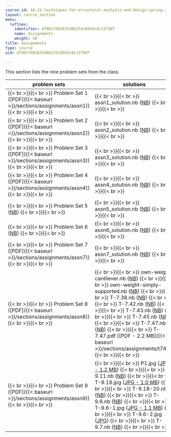 ```yaml
---
course_id: 16-21-techniques-for-structural-analysis-and-design-spring-2005
layout: course_section
menu:
  leftnav:
    identifier: df061780163540b2fdc8954c8c1379d7
    name: Assignments
    weight: 50
title: Assignments
type: course
uid: df061780163540b2fdc8954c8c1379d7

---
```


This section lists the nine problem sets from the class.

| problem sets | solutions |
| --- | --- |
|  {{< br >}}{{< br >}} Problem Set 1 ([PDF]({{< baseurl >}}/sections/assignments/assn1)) {{< br >}}{{< br >}}  |  {{< br >}}{{< br >}} assn1\_solution.nb ([NB](/courses/aeronautics-and-astronautics/16-21-techniques-for-structural-analysis-and-design-spring-2005/assignments/assn1_solution.nb)) {{< br >}}{{< br >}}  |
|  {{< br >}}{{< br >}} Problem Set 2 ([PDF]({{< baseurl >}}/sections/assignments/assn2)) {{< br >}}{{< br >}}  |  {{< br >}}{{< br >}} assn2\_solution.nb ([NB](/courses/aeronautics-and-astronautics/16-21-techniques-for-structural-analysis-and-design-spring-2005/assignments/assn2_solution.nb)) {{< br >}}{{< br >}}  |
|  {{< br >}}{{< br >}} Problem Set 3 ([PDF]({{< baseurl >}}/sections/assignments/assn3)) {{< br >}}{{< br >}}  |  {{< br >}}{{< br >}} assn3\_solution.nb ([NB](/courses/aeronautics-and-astronautics/16-21-techniques-for-structural-analysis-and-design-spring-2005/assignments/assn3_solution.nb)) {{< br >}}{{< br >}}  |
|  {{< br >}}{{< br >}} Problem Set 4 ([PDF]({{< baseurl >}}/sections/assignments/assn4)) {{< br >}}{{< br >}}  |  {{< br >}}{{< br >}} assn4\_solution.nb ([NB](/courses/aeronautics-and-astronautics/16-21-techniques-for-structural-analysis-and-design-spring-2005/assignments/assn4_solution.nb)) {{< br >}}{{< br >}}  |
|  {{< br >}}{{< br >}} Problem Set 5 ([NB](/courses/aeronautics-and-astronautics/16-21-techniques-for-structural-analysis-and-design-spring-2005/assignments/assn5.nb)) {{< br >}}{{< br >}}  |  {{< br >}}{{< br >}} assn5\_solution.nb ([NB](/courses/aeronautics-and-astronautics/16-21-techniques-for-structural-analysis-and-design-spring-2005/assignments/assn5_solution.nb)) {{< br >}}{{< br >}}  |
|  {{< br >}}{{< br >}} Problem Set 6 ([NB](/courses/aeronautics-and-astronautics/16-21-techniques-for-structural-analysis-and-design-spring-2005/assignments/assn6.nb)) {{< br >}}{{< br >}}  |  {{< br >}}{{< br >}} assn6\_solution.nb ([NB](/courses/aeronautics-and-astronautics/16-21-techniques-for-structural-analysis-and-design-spring-2005/assignments/assn6_solution.nb)) {{< br >}}{{< br >}}  |
|  {{< br >}}{{< br >}} Problem Set 7 ([PDF]({{< baseurl >}}/sections/assignments/assn7)) {{< br >}}{{< br >}}  |  {{< br >}}{{< br >}} assn7\_solution.nb ([NB](/courses/aeronautics-and-astronautics/16-21-techniques-for-structural-analysis-and-design-spring-2005/assignments/assn7_solution.nb)) {{< br >}}{{< br >}}  |
|  {{< br >}}{{< br >}} Problem Set 8 ([PDF]({{< baseurl >}}/sections/assignments/assn8)) {{< br >}}{{< br >}}  |  {{< br >}}{{< br >}} own-weight-cantilever.nb ([NB](/courses/aeronautics-and-astronautics/16-21-techniques-for-structural-analysis-and-design-spring-2005/assignments/ownweightcantilever.nb)) {{< br >}}{{< br >}} own-weight-simply-supported.nb ([NB](/courses/aeronautics-and-astronautics/16-21-techniques-for-structural-analysis-and-design-spring-2005/assignments/ownweightsimplysupported.nb)) {{< br >}}{{< br >}} T-7.38.nb ([NB](/courses/aeronautics-and-astronautics/16-21-techniques-for-structural-analysis-and-design-spring-2005/assignments/T738.nb)) {{< br >}}{{< br >}} T-7.42.nb ([NB](/courses/aeronautics-and-astronautics/16-21-techniques-for-structural-analysis-and-design-spring-2005/assignments/T742.nb)) {{< br >}}{{< br >}} T-7.43.nb ([NB](/courses/aeronautics-and-astronautics/16-21-techniques-for-structural-analysis-and-design-spring-2005/assignments/T743.nb)) {{< br >}}{{< br >}} T-7.45.nb ([NB](/courses/aeronautics-and-astronautics/16-21-techniques-for-structural-analysis-and-design-spring-2005/assignments/T745.nb)) {{< br >}}{{< br >}} T-7.47.nb ([NB](/courses/aeronautics-and-astronautics/16-21-techniques-for-structural-analysis-and-design-spring-2005/assignments/T747.nb)) {{< br >}}{{< br >}} T-7.47.pdf ([PDF - 2.2 MB]({{< baseurl >}}/sections/assignments/t747)) {{< br >}}{{< br >}}  |
|  {{< br >}}{{< br >}} Problem Set 9 ([PDF]({{< baseurl >}}/sections/assignments/assn9)) {{< br >}}{{< br >}}  |  {{< br >}}{{< br >}} P1.jpg ([JPG - 1.2 MB](/coursemedia/16-21-techniques-for-structural-analysis-and-design-spring-2005/c3035e2cdc2a0d82f1a33a03786e4daa_P1.jpg)) {{< br >}}{{< br >}} T-9.11.nb ([NB](/courses/aeronautics-and-astronautics/16-21-techniques-for-structural-analysis-and-design-spring-2005/assignments/T911.nb)) {{< br >}}{{< br >}} T-9.18.jpg ([JPG - 1.0 MB](/coursemedia/16-21-techniques-for-structural-analysis-and-design-spring-2005/5fee6f6f69cb0344402ab0a9e3ae26d7_T918.jpg)) {{< br >}}{{< br >}} T-9.18-20.nb ([NB](/courses/aeronautics-and-astronautics/16-21-techniques-for-structural-analysis-and-design-spring-2005/assignments/T91820.nb)) {{< br >}}{{< br >}} T-9.6.nb ([NB](/courses/aeronautics-and-astronautics/16-21-techniques-for-structural-analysis-and-design-spring-2005/assignments/T96.nb)) {{< br >}}{{< br >}} T-9.6-1.jpg ([JPG - 1.1 MB](/coursemedia/16-21-techniques-for-structural-analysis-and-design-spring-2005/789e131421b6e1b770ef2190297237e1_T961.jpg)) {{< br >}}{{< br >}} T-9.6-2.jpg ([JPG](/coursemedia/16-21-techniques-for-structural-analysis-and-design-spring-2005/2a56912008573d20ce0b06b0d51fc83d_T962.jpg)) {{< br >}}{{< br >}} T-9.7.nb ([NB](/courses/aeronautics-and-astronautics/16-21-techniques-for-structural-analysis-and-design-spring-2005/assignments/T97.nb)) {{< br >}}{{< br >}}